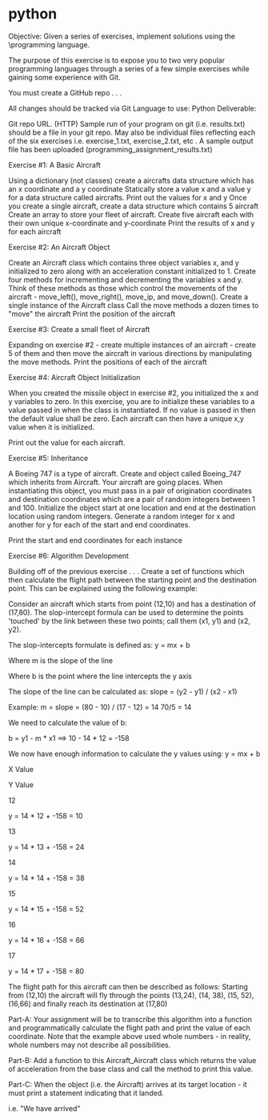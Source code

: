 # python

Objective:  Given a series of exercises, implement solutions using the \programming language.

The purpose of this exercise is to expose you to two very popular programming languages through a series of a few simple exercises while gaining some experience with Git.

You must create a GitHub repo . . .

All changes should be tracked via Git
Language to use: Python
Deliverable:

Git repo URL. (HTTP)
Sample run of your program on git (i.e. results.txt) should be a file in your git repo.  May also be individual files reflecting each of the six exercises i.e. exercise_1.txt, exercise_2.txt, etc .
A sample output file has been uploaded (programming_assignment_results.txt)
 

 

Exercise #1:  A Basic Aircraft

Using a dictionary (not classes) create a aircrafts data structure which has an x coordinate and a y coordinate
Statically store a value x and a value y for a data structure called aircrafts.
Print out the values for x and y
Once you create a single aircraft, create a data structure which contains 5 aircraft
Create an array to store your fleet of aircraft.  Create five aircraft each with their own unique x-coordinate and y-coordinate
Print the results of x and y for each aircraft
 

Exercise #2:  An Aircraft Object

Create an Aircraft class which contains three object variables x, and y initialized to zero along with an acceleration constant initialized to 1.
Create four methods for incrementing and decrementing the variables x and y.  Think of these methods as those which control the movements of the aircraft - move_left(), move_right(), move_ip, and move_down().
Create a single instance of the Aircraft class
Call the move methods a dozen times to "move" the aircraft
Print the position of the aircraft
 

Exercise #3: Create a small fleet of Aircraft

Expanding on exercise #2 - create multiple instances of an aircraft - create 5 of them and then move the aircraft in various directions by manipulating the move methods.
Print the positions of each of the aircraft
 

Exercise #4: Aircraft Object Initialization

When you created the missile object in exercise #2, you initialized the x and y variables to zero.  In this exercise, you are to initialize these variables to a value passed in when the class is instantiated.  If no value is passed in then the default value shall be zero.  Each aircraft can then have a unique x,y value when it is initialized.
 

Print out the value for each aircraft.
 

Exercise #5: Inheritance

A Boeing 747 is a type of aircraft. 
Create and object called Boeing_747 which inherits from Aircraft.
Your aircraft are going places. 
When instantiating this object, you must pass in a pair of origination coordinates and destination coordinates which are a pair of random integers between 1 and 100.
Initialize the object start at one location and end at the destination location using random integers.  Generate a random integer for x and another for y for each of the start and end coordinates.
 

Print the start and end coordinates for each instance
 

Exercise #6: Algorithm Development

Building off of the previous exercise . . . Create a set of functions which then calculate the flight path between the starting point and the destination point.  This can be explained using the following example:
 

Consider an aircraft which starts from point (12,10) and has a destination of (17,80).  The slop-intercept formula can be used to determine the points 'touched' by the link between these two points; call them (x1, y1) and (x2, y2).

 

The slop-intercepts formulate is defined as:  y = mx + b

Where m is the slope of the line

Where b is the point where the line intercepts the y axis

 

The slope of the line can be calculated as: slope = (y2 - y1) / (x2 - x1)

Example: m = slope = (80 - 10) / (17 - 12) = 14 70/5 = 14

 

We need to calculate the value of b:

b = y1 - m * x1 ==> 10 - 14 * 12 = -158

 

We now have enough information to calculate the y values using: y = mx + b

X Value

Y Value

12

y = 14 * 12 + -158 = 10

13

y = 14 * 13 + -158 = 24

14

y = 14 * 14 + -158 = 38 

15

y = 14 * 15 + -158 = 52

16

y = 14 * 16 + -158 = 66 

17

y = 14 * 17 + -158 = 80

 

 

The flight path for this aircraft can then be described as follows:  Starting from (12,10) the aircraft will fly through the points (13,24), (14, 38), (15, 52), (16,66) and finally reach its destination at (17,80)

 

Part-A:  Your assignment will be to transcribe this algorithm into a function and programmatically calculate the flight path and print the value of each coordinate.  Note that the example above used whole numbers - in reality, whole numbers may not describe all possibilities.

 

Part-B:  Add a function to this Aircraft_Aircraft class which returns the value of acceleration from the base class and call the method to print this value.

 

Part-C:  When the object (i.e. the Aircraft) arrives at its target location - it must print a statement indicating that it landed.

i.e. "We have arrived"
